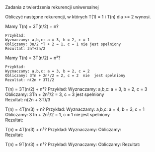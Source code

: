 Zadania z twierdzenia rekurencji uniwersalnej

Obliczyć następne rekurencji, w których T(1) = 1 i T(n) dla >= 2 wynosi.


Mamy T(n) = 3T(n/2) + n?
```
Przykład:
Wyznaczamy: a,b,c: a = 3, b = 2, c = 1
Obliczamy: 3n/2 *T + 2 = 1, c = 1 nie jest spelniony  
Rezultat: 3nT+2n/2
```
Mamy T(n) = 3T(n/2) + n²?
```
Przykład:
Wyznaczamy: a,b,c: a = 3, b = 2, c = 2
Obliczamy: 3Tn + 2n²/2 = 2, c = 2  nie  jest spelniony  
Rezultat: n(2n + 3T)/2
```
T(n) = 3T(n/2) + n³?
Przykład:
Wyznaczamy: a,b,c: a = 3, b = 2, c = 3
Obliczamy: 3Tn + 2n³/2 = 3, c = 3 jest spelniony  
Rezultat: n(2n + 3T)/3

T(n) = 4T(n/3) + n?
Przykład:
Wyznaczamy: a,b,c: a = 4, b = 3, c = 1
Obliczamy: 3Tn + 2n²/2 = 1, c = 1 nie  jest spelniony  
Rezultat:

T(n) = 4T(n/3) + n²?
Przykład:
Wyznaczamy: 
Obliczamy:  
Rezultat: 

T(n) = 9T(n/3) + n²?
Przykład:
Wyznaczamy:
Obliczamy: 
Rezultat: 

